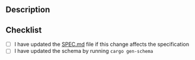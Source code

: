 ## Description

<!-- Brief description of changes -->

## Checklist

- [ ] I have updated the [SPEC.md](https://github.com/babylonlabs-io/rollup-bsn-contracts/blob/main/SPEC.md) file if this change affects the specification
- [ ] I have updated the schema by running `cargo gen-schema`
